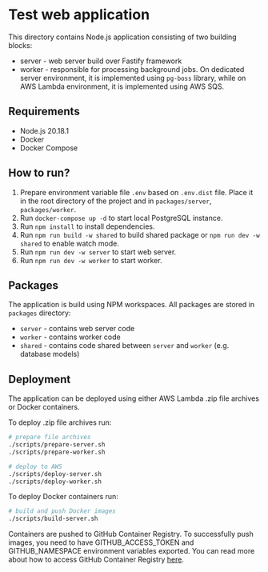 # Test web application

This directory contains Node.js application consisting
of two building blocks:
- server - web server build over Fastify framework
- worker - responsible for processing background jobs. On dedicated
    server environment, it is implemented using `pg-boss` library, while
    on AWS Lambda environment, it is implemented using AWS SQS.

## Requirements
- Node.js 20.18.1
- Docker
- Docker Compose

## How to run?
1. Prepare environment variable file `.env` based on `.env.dist` file. Place
    it in the root directory of the project and in `packages/server`, `packages/worker`.
2. Run `docker-compose up -d` to start local PostgreSQL instance.
3. Run `npm install` to install dependencies.
4. Run `npm run build -w shared` to build shared package
    or `npm run dev -w shared` to enable watch mode.
5. Run `npm run dev -w server` to start web server.
6. Run `npm run dev -w worker` to start worker.

## Packages
The application is build using NPM workspaces. All packages
are stored in `packages` directory:
- `server` - contains web server code
- `worker` - contains worker code
- `shared` - contains code shared between `server` and `worker` (e.g. database models)

## Deployment
The application can be deployed using either AWS Lambda .zip file archives
or Docker containers.

To deploy .zip file archives run:
```bash
# prepare file archives
./scripts/prepare-server.sh
./scripts/prepare-worker.sh

# deploy to AWS
./scripts/deploy-server.sh
./scripts/deploy-worker.sh
```

To deploy Docker containers run:
```bash
# build and push Docker images
./scripts/build-server.sh
```
Containers are pushed to GitHub Container Registry.
To successfully push images, you need to have GITHUB_ACCESS_TOKEN
and GITHUB_NAMESPACE environment variables exported.
You can read more about how to access GitHub Container Registry
[here](https://docs.github.com/en/packages/working-with-a-github-packages-registry/working-with-the-container-registry).
